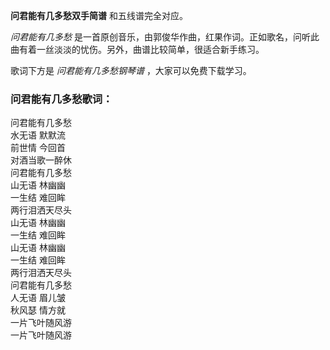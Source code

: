 

**问君能有几多愁双手简谱** 和五线谱完全对应。

_问君能有几多愁_ 是一首原创音乐，由郭俊华作曲，红果作词。正如歌名，问听此曲有着一丝淡淡的忧伤。另外，曲谱比较简单，很适合新手练习。

歌词下方是 _问君能有几多愁钢琴谱_ ，大家可以免费下载学习。

### 问君能有几多愁歌词：

问君能有几多愁  
水无语 默默流  
前世情 今回首  
对酒当歌一醉休  
问君能有几多愁  
山无语 林幽幽  
一生结 难回眸  
两行泪洒天尽头  
山无语 林幽幽  
一生结 难回眸  
山无语 林幽幽  
一生结 难回眸  
两行泪洒天尽头  
问君能有几多愁  
人无语 眉儿皱  
秋风瑟 情方就  
一片飞叶随风游  
一片飞叶随风游

